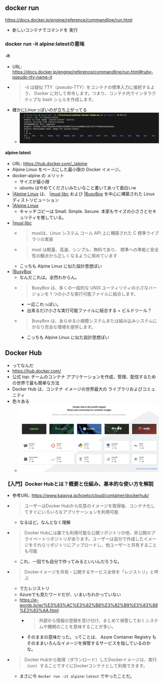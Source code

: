## docker run
https://docs.docker.jp/engine/reference/commandline/run.html
- 新しいコンテナでコマンドを 実行

### docker run -it alpine:latestの意味
#### -it
- URL: https://docs.docker.jp/engine/reference/commandline/run.html#ruby-pseudo-tty-name-it
- >-it は疑似 TTY（pseudo-TTY）をコンテナの標準入力に接続するよう、 Docker に対して命令します。つまり、コンテナ内でインタラクティブな bash シェルを作成します。
- 確かにLinuxっぽいのが立ち上がってる
  - ![起動したコンテナ](images/first_container.png)

#### alpine:latest
- URL: https://hub.docker.com/_/alpine
- Alpine Linux をベースにした最小限の Docker イメージ。
- docker-alpine の メリット
  - サイズが最小限
  - ubuntu はやめてくださいみたいなこと書いてあって面白いw
- |[Alpine Linux](https://alpinelinux.org/) は、 |[musl libc](https://musl.libc.org/) および |[BusyBox](https://www.busybox.net/) を中心に構築された Linux ディストリビューション
- |[Alpine Linux](https://alpinelinux.org/)
  - キャッチコピーは Small. Simple. Secure. 本家もサイズの小ささとセキュリティを推している。
- |[musl libc](https://musl.libc.org/)
  - >muslは、Linux システム コール API 上に構築された C 標準ライブラリの実装
  - >musl は軽量、高速、シンプル、無料であり、 標準への準拠と安全性の観点から正しくなるように努めています
  - こっちも Alpine Linux に似た設計思想ぽい
- |[BusyBox](https://www.busybox.net/)
  - なんだこれは。全然わからん。
  - > BusyBox は、多くの一般的な UNIX ユーティリティの小さなバージョンを 1 つの小さな実行可能ファイルに結合します。
    - 一応これっぽい。
    - 出来るだけ小さな実行可能ファイルに結合する = ビルドツール？
  - > BusyBox は、あらゆる小規模システムまたは組み込みシステムにかなり完全な環境を提供します。
    - こっちも Alpine Linux に似た設計思想ぽい


## Docker Hub
- ってなんだ
- https://hub.docker.com/
- 公式 top: チームのコンテナ アプリケーションを作成、管理、配信するための世界で最も簡単な方法
- Docker Hub は、コンテナ イメージの世界最大の
ライブラリおよびコミュニティ
- 色々ある
  - ![Docker Hubに存在するイメージ?の例](images/image_docker_hub.png)

### 【入門】Docker Hubとは？概要と仕組み、基本的な使い方を解説
- 参考URL: https://www.kagoya.jp/howto/cloud/container/dockerhub/
- >ユーザーはDocker Hubから任意のイメージを取得後、コンテナ化してすぐにいろいろなアプリケーションを利用可能
  - なるほど。なんとなく理解
- >Docker Hubには誰でも利用可能な公開リポジトリの他、非公開のプライベートリポジトリがあります。ユーザーは自分で作成したイメージをそれらリポジトリにアップロードし、他ユーザーと共有することも可能
  - これ、一回でも自分で作ってみるといいんだろうな。

- >Dockerイメージを共有・公開するサービス全体を「レジストリ」と呼ぶ
  - でたレジストリ
  - Azureでも見たワードだが、いまいちわかっていない
  - https://e-words.jp/w/%E3%83%AC%E3%82%B8%E3%82%B9%E3%83%88%E3%83%AA.html
    - >外部から情報の登録を受け付け、まとめて保管しておくシステムや機関のことを意味することが多い。
    - そのままの意味だった。ってことは、 Azure Container Registry もそのままいろんなイメージを保管するサービスを指しているのかな。

- >Docker Hubから取得（ダウンロード）したDockerイメージは、実行（run）することですぐにDockerコンテナとして利用できます。
  - まさに今 `docker run -it alpine:latest` でやったことだ。

